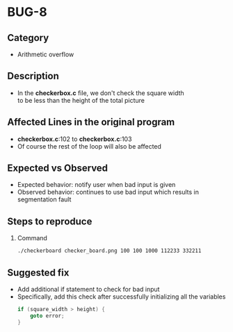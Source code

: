 # BUG-8

## Category
- Arithmetic overflow

## Description
- In the **checkerbox.c** file, we don't check the square width <br>
to be less than the height of the total picture

## Affected Lines in the original program
- **checkerbox.c**:102 to **checkerbox.c**:103
- Of course the rest of the loop will also be affected

## Expected vs Observed
- Expected behavior: notify user when bad input is given
- Observed behavior: continues to use bad input which results in segmentation fault

## Steps to reproduce 

1. Command 
    ```bash
    ./checkerboard checker_board.png 100 100 1000 112233 332211
    ```
## Suggested fix
- Add additional if statement to check for bad input
- Specifically, add this check after successfully initializing all the variables
    ```c++
    if (square_width > height) {
        goto error;
    }
    ```